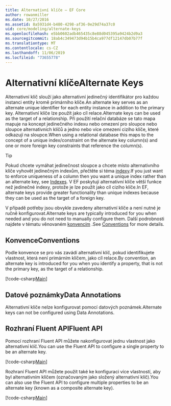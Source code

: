 ```yaml
---
title: Alternativní klíče – EF Core
author: rowanmiller
ms.date: 10/27/2016
ms.assetid: 8a5931d4-b480-4298-af36-0e29d74a37c0
uid: core/modeling/alternate-keys
ms.openlocfilehash: e5bb0602adb465435c8e88d045395a9424b2d9a3
ms.sourcegitcommit: 18ab4c349473d94b15b4ca977df12147db07b77f
ms.translationtype: MT
ms.contentlocale: cs-CZ
ms.lasthandoff: 11/06/2019
ms.locfileid: "73655778"
---
```

# <a name="alternate-keys"></a><span data-ttu-id="cff62-102">Alternativní klíče</span><span class="sxs-lookup"><span data-stu-id="cff62-102">Alternate Keys</span></span>

<span data-ttu-id="cff62-103">Alternativní klíč slouží jako alternativní jedinečný identifikátor pro každou instanci entity kromě primárního klíče.</span><span class="sxs-lookup"><span data-stu-id="cff62-103">An alternate key serves as an alternate unique identifier for each entity instance in addition to the primary key.</span></span> <span data-ttu-id="cff62-104">Alternativní klíče lze použít jako cíl relace.</span><span class="sxs-lookup"><span data-stu-id="cff62-104">Alternate keys can be used as the target of a relationship.</span></span> <span data-ttu-id="cff62-105">Při použití relační databáze se tato mapa mapuje na koncept jedinečného indexu nebo omezení pro sloupce nebo sloupce alternativních klíčů a jedno nebo více omezení cizího klíče, které odkazují na sloupce.</span><span class="sxs-lookup"><span data-stu-id="cff62-105">When using a relational database this maps to the concept of a unique index/constraint on the alternate key column(s) and one or more foreign key constraints that reference the column(s).</span></span>

> [!TIP]  
> <span data-ttu-id="cff62-106">Pokud chcete vymáhat jedinečnost sloupce a chcete místo alternativního klíče vyhovět jedinečným indexům, přečtěte si téma [indexy](indexes.md).</span><span class="sxs-lookup"><span data-stu-id="cff62-106">If you just want to enforce uniqueness of a column then you want a unique index rather than an alternate key, see [Indexes](indexes.md).</span></span> <span data-ttu-id="cff62-107">V EF poskytují alternativní klíče větší funkce než jedinečné indexy, protože je lze použít jako cíl cizího klíče.</span><span class="sxs-lookup"><span data-stu-id="cff62-107">In EF, alternate keys provide greater functionality than unique indexes because they can be used as the target of a foreign key.</span></span>

<span data-ttu-id="cff62-108">V případě potřeby jsou obvykle zavedeny alternativní klíče a není nutné je ručně konfigurovat.</span><span class="sxs-lookup"><span data-stu-id="cff62-108">Alternate keys are typically introduced for you when needed and you do not need to manually configure them.</span></span> <span data-ttu-id="cff62-109">Další podrobnosti najdete v tématu věnovaném [konvencím](#conventions) .</span><span class="sxs-lookup"><span data-stu-id="cff62-109">See [Conventions](#conventions) for more details.</span></span>

## <a name="conventions"></a><span data-ttu-id="cff62-110">Konvence</span><span class="sxs-lookup"><span data-stu-id="cff62-110">Conventions</span></span>

<span data-ttu-id="cff62-111">Podle konvence se pro vás zavádí alternativní klíč, pokud identifikujete vlastnost, která není primárním klíčem, jako cíl relace.</span><span class="sxs-lookup"><span data-stu-id="cff62-111">By convention, an alternate key is introduced for you when you identify a property, that is not the primary key, as the target of a relationship.</span></span>

[!code-csharp[Main](../../../samples/core/Modeling/Conventions/AlternateKey.cs?name=AlternateKey&highlight=12)]

## <a name="data-annotations"></a><span data-ttu-id="cff62-112">Datové poznámky</span><span class="sxs-lookup"><span data-stu-id="cff62-112">Data Annotations</span></span>

<span data-ttu-id="cff62-113">Alternativní klíče nelze konfigurovat pomocí datových poznámek.</span><span class="sxs-lookup"><span data-stu-id="cff62-113">Alternate keys can not be configured using Data Annotations.</span></span>

## <a name="fluent-api"></a><span data-ttu-id="cff62-114">Rozhraní Fluent API</span><span class="sxs-lookup"><span data-stu-id="cff62-114">Fluent API</span></span>

<span data-ttu-id="cff62-115">Pomocí rozhraní Fluent API můžete nakonfigurovat jednu vlastnost jako alternativní klíč.</span><span class="sxs-lookup"><span data-stu-id="cff62-115">You can use the Fluent API to configure a single property to be an alternate key.</span></span>

[!code-csharp[Main](../../../samples/core/Modeling/FluentAPI/AlternateKeySingle.cs?name=AlternateKeySingle&highlight=7,8)]

<span data-ttu-id="cff62-116">Rozhraní Fluent API můžete použít také ke konfiguraci více vlastností, aby byl alternativním klíčem (označovaným jako složený alternativní klíč).</span><span class="sxs-lookup"><span data-stu-id="cff62-116">You can also use the Fluent API to configure multiple properties to be an alternate key (known as a composite alternate key).</span></span>

[!code-csharp[Main](../../../samples/core/Modeling/FluentAPI/AlternateKeyComposite.cs?name=AlternateKeyComposite&highlight=7,8)]
